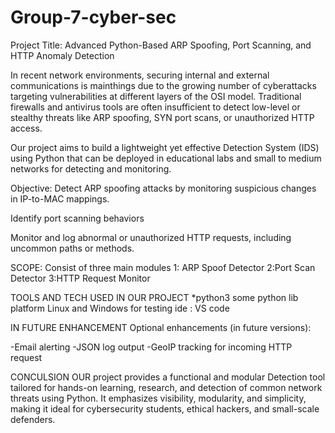# Group-7-cyber-sec
Project Title:
 Advanced Python-Based ARP Spoofing, Port Scanning, and HTTP Anomaly Detection
 
 In recent network environments, securing internal and external communications is mainthings  due to the growing number of cyberattacks targeting vulnerabilities at different layers of the OSI model. Traditional firewalls and antivirus tools are often insufficient to detect low-level or stealthy threats like ARP spoofing, SYN port scans, or unauthorized HTTP access.

Our project aims to build a lightweight yet effective  Detection System (IDS) using Python that can be deployed in educational labs and small to medium networks for detecting and monitoring.

Objective:
Detect ARP spoofing attacks by monitoring suspicious changes in IP-to-MAC mappings.

Identify port scanning behaviors 

Monitor and log abnormal or unauthorized HTTP requests, including uncommon paths or methods.


SCOPE:
Consist of three main modules
1: ARP Spoof Detector
2:Port Scan Detector
3:HTTP Request Monitor

TOOLS AND TECH USED IN OUR PROJECT
*python3 
some python lib
platform Linux and Windows for testing
ide : VS code



IN FUTURE ENHANCEMENT
Optional enhancements (in future versions):

-Email  alerting
-JSON log output
-GeoIP tracking for incoming HTTP request

CONCULSION
OUR project provides a functional and modular Detection tool tailored for hands-on learning, research, and detection of common network 
threats using Python. It emphasizes visibility, modularity, and simplicity, making it ideal for cybersecurity students, ethical hackers, and 
small-scale defenders.

